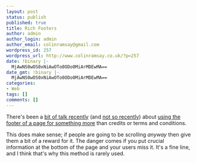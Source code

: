 ```yaml
---
layout: post
status: publish
published: true
title: Rich Footers
author: admin
author_login: admin
author_email: colinramsay@gmail.com
wordpress_id: 257
wordpress_url: http://www.colinramsay.co.uk/?p=257
date: !binary |-
  MjAwNS0wOS0xNiAwOTo0ODo0MiArMDEwMA==
date_gmt: !binary |-
  MjAwNS0wOS0xNiAwOTo0ODo0MiArMDEwMA==
categories:
- Web
tags: []
comments: []
---
```

<p>There's been a <a href="http://feeds.feedburner.com/AWholeLottaNothing?m=667">bit of talk recently</a> (and <a href="http://www.peterme.com/archives/000411.html">not so recently</a>) about <a href="http://www.powazek.com/2005/09/000540.html">using the footer of a page for something more</a> than credits or terms and conditions. </p>
<p>This does make sense; if people are going to be scrolling <em>anyway</em> then give them a bit of a reward for it. The danger comes if you put crucial information at the bottom of the page and your users miss it. It's a fine line, and I think that's why this method is rarely used.</p>
